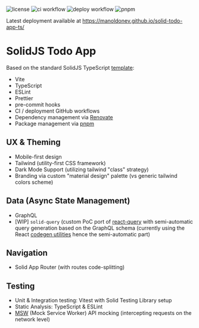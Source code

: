 ![license](https://img.shields.io/github/license/manoldonev/solid-todo-app-ts?style=plastic) ![ci workflow](https://github.com/manoldonev/solid-todo-app-ts/workflows/ci/badge.svg) ![deploy workflow](https://github.com/manoldonev/solid-todo-app-ts/workflows/deploy/badge.svg) ![pnpm](https://img.shields.io/badge/maintained%20with-pnpm-cc00ff.svg?logo=pnpm)

Latest deployment available at https://manoldonev.github.io/solid-todo-app-ts/

# SolidJS Todo App

Based on the standard SolidJS TypeScript [template](https://github.com/solidjs/templates/tree/master/ts):

- Vite
- TypeScript
- ESLint
- Prettier
- pre-commit hooks
- CI / deployment GitHub workflows
- Dependency management via [Renovate](https://www.whitesourcesoftware.com/free-developer-tools/renovate/)
- Package management via [pnpm](https://pnpm.io/)

## UX & Theming

- Mobile-first design
- Tailwind (utility-first CSS framework)
- Dark Mode Support (utilizing tailwind "class" strategy)
- Branding via custom "material design" palette (vs generic tailwind colors scheme)

## Data (Async State Management)

- GraphQL
- [WIP] `solid-query` (custom PoC port of [react-query](https://react-query.tanstack.com/) with semi-automatic query generation based on the GraphQL schema (currently using the React [codegen utilities](https://www.graphql-code-generator.com/) hence the semi-automatic part)

## Navigation

- Solid App Router (with routes code-splitting)

## Testing

- Unit & Integration testing: Vitest with Solid Testing Library setup
- Static Analysis: TypeScript & ESLint
- [MSW](https://mswjs.io/) (Mock Service Worker) API mocking (intercepting requests on the network level)
